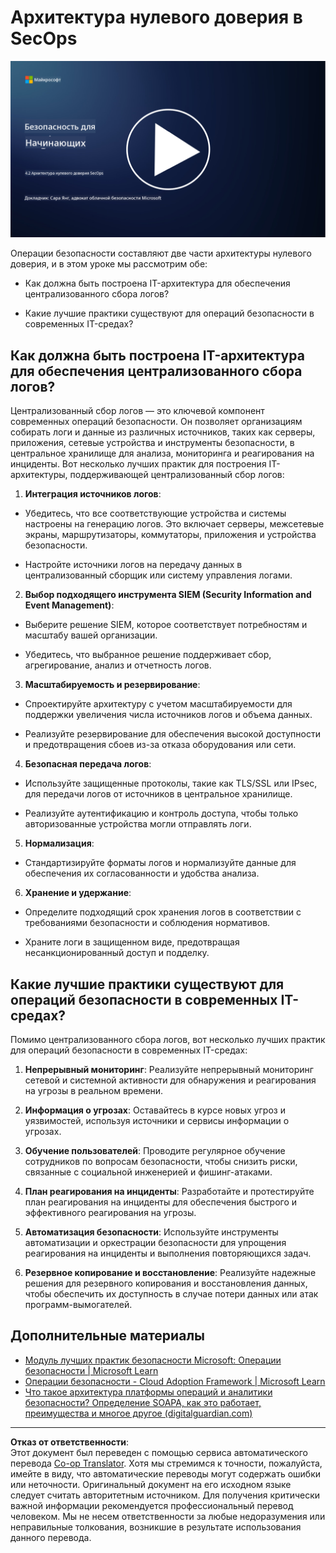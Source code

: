 <!--
CO_OP_TRANSLATOR_METADATA:
{
  "original_hash": "45bbdc114e70936816b0b3e7c40189cf",
  "translation_date": "2025-09-04T00:43:10+00:00",
  "source_file": "4.2 SecOps zero trust architecture.md",
  "language_code": "ru"
}
-->
# Архитектура нулевого доверия в SecOps

[![Смотреть видео](../../translated_images/4-2_placeholder.20e2345a0848364aaf73ddda28f676a3d9980843c51a0050774b268037db079d.ru.png)](https://learn-video.azurefd.net/vod/player?id=8a2c36d9-8117-4576-ad5b-787667d13603)

Операции безопасности составляют две части архитектуры нулевого доверия, и в этом уроке мы рассмотрим обе:

- Как должна быть построена IT-архитектура для обеспечения централизованного сбора логов?

- Какие лучшие практики существуют для операций безопасности в современных IT-средах?

## Как должна быть построена IT-архитектура для обеспечения централизованного сбора логов?

Централизованный сбор логов — это ключевой компонент современных операций безопасности. Он позволяет организациям собирать логи и данные из различных источников, таких как серверы, приложения, сетевые устройства и инструменты безопасности, в центральное хранилище для анализа, мониторинга и реагирования на инциденты. Вот несколько лучших практик для построения IT-архитектуры, поддерживающей централизованный сбор логов:

1. **Интеграция источников логов**:

- Убедитесь, что все соответствующие устройства и системы настроены на генерацию логов. Это включает серверы, межсетевые экраны, маршрутизаторы, коммутаторы, приложения и устройства безопасности.

- Настройте источники логов на передачу данных в централизованный сборщик или систему управления логами.

2. **Выбор подходящего инструмента SIEM (Security Information and Event Management)**:

- Выберите решение SIEM, которое соответствует потребностям и масштабу вашей организации.

- Убедитесь, что выбранное решение поддерживает сбор, агрегирование, анализ и отчетность логов.

3. **Масштабируемость и резервирование**:

- Спроектируйте архитектуру с учетом масштабируемости для поддержки увеличения числа источников логов и объема данных.

- Реализуйте резервирование для обеспечения высокой доступности и предотвращения сбоев из-за отказа оборудования или сети.

4. **Безопасная передача логов**:

- Используйте защищенные протоколы, такие как TLS/SSL или IPsec, для передачи логов от источников в центральное хранилище.

- Реализуйте аутентификацию и контроль доступа, чтобы только авторизованные устройства могли отправлять логи.

5. **Нормализация**:

- Стандартизируйте форматы логов и нормализуйте данные для обеспечения их согласованности и удобства анализа.

6. **Хранение и удержание**:

- Определите подходящий срок хранения логов в соответствии с требованиями безопасности и соблюдения нормативов.

- Храните логи в защищенном виде, предотвращая несанкционированный доступ и подделку.

## Какие лучшие практики существуют для операций безопасности в современных IT-средах?

Помимо централизованного сбора логов, вот несколько лучших практик для операций безопасности в современных IT-средах:

1. **Непрерывный мониторинг**: Реализуйте непрерывный мониторинг сетевой и системной активности для обнаружения и реагирования на угрозы в реальном времени.

2. **Информация о угрозах**: Оставайтесь в курсе новых угроз и уязвимостей, используя источники и сервисы информации о угрозах.

3. **Обучение пользователей**: Проводите регулярное обучение сотрудников по вопросам безопасности, чтобы снизить риски, связанные с социальной инженерией и фишинг-атаками.

4. **План реагирования на инциденты**: Разработайте и протестируйте план реагирования на инциденты для обеспечения быстрого и эффективного реагирования на угрозы.

5. **Автоматизация безопасности**: Используйте инструменты автоматизации и оркестрации безопасности для упрощения реагирования на инциденты и выполнения повторяющихся задач.

6. **Резервное копирование и восстановление**: Реализуйте надежные решения для резервного копирования и восстановления данных, чтобы обеспечить их доступность в случае потери данных или атак программ-вымогателей.

## Дополнительные материалы

- [Модуль лучших практик безопасности Microsoft: Операции безопасности | Microsoft Learn](https://learn.microsoft.com/security/operations/security-operations-videos-and-decks?WT.mc_id=academic-96948-sayoung)
- [Операции безопасности - Cloud Adoption Framework | Microsoft Learn](https://learn.microsoft.com/azure/cloud-adoption-framework/secure/security-operations?WT.mc_id=academic-96948-sayoung)
- [Что такое архитектура платформы операций и аналитики безопасности? Определение SOAPA, как это работает, преимущества и многое другое (digitalguardian.com)](https://www.digitalguardian.com/blog/what-security-operations-and-analytics-platform-architecture-definition-soapa-how-it-works#:~:text=All%20in%20all%2C%20security%20operations%20and%20analytics%20platform,become%20more%20efficient%20and%20operative%20with%20your%20security.)

---

**Отказ от ответственности**:  
Этот документ был переведен с помощью сервиса автоматического перевода [Co-op Translator](https://github.com/Azure/co-op-translator). Хотя мы стремимся к точности, пожалуйста, имейте в виду, что автоматические переводы могут содержать ошибки или неточности. Оригинальный документ на его исходном языке следует считать авторитетным источником. Для получения критически важной информации рекомендуется профессиональный перевод человеком. Мы не несем ответственности за любые недоразумения или неправильные толкования, возникшие в результате использования данного перевода.